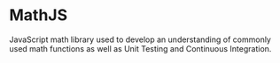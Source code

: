 # MathJS
JavaScript math library used to develop an understanding of commonly used math functions as well as Unit Testing and Continuous Integration.

